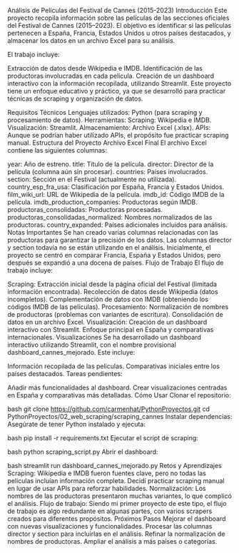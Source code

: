 Análisis de Películas del Festival de Cannes (2015-2023)
Introducción
Este proyecto recopila información sobre las películas de las secciones oficiales del Festival de Cannes (2015–2023). El objetivo es identificar si las películas pertenecen a España, Francia, Estados Unidos u otros países destacados, y almacenar los datos en un archivo Excel para su análisis.

El trabajo incluye:

Extracción de datos desde Wikipedia e IMDB.
Identificación de las productoras involucradas en cada película.
Creación de un dashboard interactivo con la información recopilada, utilizando Streamlit.
Este proyecto tiene un enfoque educativo y práctico, ya que se desarrolló para practicar técnicas de scraping y organización de datos.

Requisitos Técnicos
Lenguajes utilizados: Python (para scraping y procesamiento de datos).
Herramientas:
Scraping: Wikipedia e IMDB.
Visualización: Streamlit.
Almacenamiento: Archivo Excel (.xlsx).
APIs: Aunque se podrían haber utilizado APIs, el propósito fue practicar scraping manual.
Estructura del Proyecto
Archivo Excel Final
El archivo Excel contiene las siguientes columnas:

year: Año de estreno.
title: Título de la película.
director: Director de la película (columna aún sin procesar).
countries: Países involucrados.
section: Sección en el Festival (actualmente no utilizada).
country_esp_fra_usa: Clasificación por España, Francia y Estados Unidos.
film_wiki_url: URL de Wikipedia de la película.
imdb_id: Código IMDB de la película.
imdb_production_companies: Productoras según IMDB.
productoras_consolidadas: Productoras procesadas.
productoras_consolidadas_normalized: Nombres normalizados de las productoras.
country_expanded: Países adicionales incluidos para análisis.
Notas Importantes
Se han creado varias columnas relacionadas con las productoras para garantizar la precisión de los datos.
Las columnas director y section todavía no se están utilizando en el análisis.
Inicialmente, el proyecto se centró en comparar Francia, España y Estados Unidos, pero después se expandió a una docena de países.
Flujo de Trabajo
El flujo de trabajo incluye:

Scraping:
Extracción inicial desde la página oficial del Festival (limitada información encontrada).
Recolección de datos desde Wikipedia (datos incompletos).
Complementación de datos con IMDB (obteniendo los códigos IMDB de las películas).
Procesamiento:
Normalización de nombres de productoras (problemas con variantes de escritura).
Consolidación de datos en un archivo Excel.
Visualización:
Creación de un dashboard interactivo con Streamlit.
Enfoque principal en España y comparativas internacionales.
Visualizaciones
Se ha desarrollado un dashboard interactivo utilizando Streamlit, con el nombre provisional dashboard_cannes_mejorado. Este incluye:

Información recopilada de las películas.
Comparativas iniciales entre los países destacados.
Tareas pendientes:

Añadir más funcionalidades al dashboard.
Crear visualizaciones centradas en España y comparativas más detalladas.
Cómo Usar
Clonar el repositorio:

bash
git clone https://github.com/carmenhat/PythonProyectos.git
cd PythonProyectos/02_web_scraping/scraping_cannes
Instalar dependencias: Asegúrate de tener Python instalado y ejecuta:

bash
pip install -r requirements.txt
Ejecutar el script de scraping:

bash
python scraping_script.py
Abrir el dashboard:

bash
streamlit run dashboard_cannes_mejorado.py
Retos y Aprendizajes
Scraping:
Wikipedia e IMDB fueron fuentes clave, pero no todas las películas incluían información completa.
Decidí practicar scraping manual en lugar de usar APIs para reforzar habilidades.
Normalización:
Los nombres de las productoras presentaron muchas variantes, lo que complicó el análisis.
Flujo de trabajo:
Siendo mi primer proyecto de este tipo, el flujo de trabajo es algo redundante en algunas partes, con varios scrapers creados para diferentes propósitos.
Próximos Pasos
Mejorar el dashboard con nuevas visualizaciones y funcionalidades.
Procesar las columnas director y section para incluirlas en el análisis.
Refinar la normalización de nombres de productoras.
Ampliar el análisis a más países o categorías.

